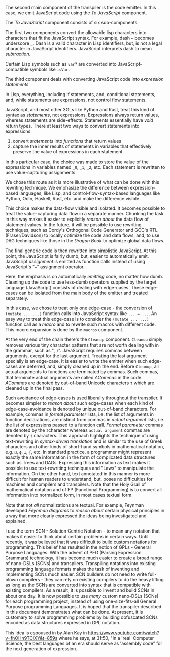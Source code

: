 
The second main component of the transpiler is the code emitter.  In this case, we emit JavaScript code using the *To JavaScript* component.

The *To JavaScript* component consists of six sub-components.

The first two components convert the allowable lisp characters into characters that fit the JavaScript syntax.  For example, dash `–` becomes underscore `_`. Dash is a valid character in Lisp identifiers, but, is not a legal character in JavaScript identifiers.  JavaScript interprets dash to mean *subtraction*.

Certain Lisp symbols such as `var?` are converted into JavaScript-compatible symbols like `isVar`.

The third component deals with converting JavaScript code into *expression statements*

In Lisp, everything, including if statements, and, conditional statements, and, while statements are expressions, not control flow statements.

JavaScript, and most other 3GLs like Python and Rust, treat this kind of syntax as *statements*, not expressions.  Expressions always return values, whereas statements are side-effects.  Statements essentially have *void* return types.  There at least two ways to convert statements into expressions:
1. convert *statements* into *functions* that return values
2. capture the inner results of statements in variables that effectively preserve the value of expressions in each statement.

In this particular case, the choice was made to store the value of the expressions in variables named `_0`, `_1`, `_2`, etc. Each statement is rewritten to use value-capturing assignments.

We chose this route as it is more illustrative of what can be done with this rewriting technique.  We emphasize the difference between expression-based languages, like Lisp, and control-flow-syntax-based languages like Python, Odin, Haskell, Rust, etc. and make the difference visible.

This choice makes the data-flow visible and isolated.  It becomes possible to treat the value-capturing data flow in a separate manner. Chunking the task in this way makes it easier to explicitly *reason about* the data flow of statement values.  In the future, it will be possible to use rewriting techniques, such as Cordy's Orthogonal Code Generator and GCC's RTL (Fraser/Davidson) to locally optimize the code and data flows, and, to use DAG techniques like those in the *Dragon Book* to optimize global data flows.

The final generic code is then rewritten into simplistic JavaScript.  At this point, the JavaScript is fairly dumb, but, easier to automatically emit.  JavaScript *assignment* is emitted as function calls instead of using JavaScript's "`=`" assignment operator. 

Here, the emphasis is on automatically *emitting* code, no matter how dumb.  Cleaning up the code to use less-dumb operators supplied by the target language (JavaScript) consists of dealing with edge-cases.  These edge-cases can be isolated from the main body of the emitter and treated separately.

In this case, we chose to treat only one edge-case - the conversion of `(mutate ... ...)` function calls into JavaScript syntax like `... = ...`.  An easy way to treat this edge-case is to consider the `(mutate ... ...)` function call as a *macro* and to rewrite such macros with different code.  This macro expansion is done by the `macros` component.

At the very end of the chain there's the `Cleanup` component.  `Cleanup` simply removes various tiny character patterns that are not worth dealing with in the grammar, such as "`,)`". JavaScript requires commas between arguments, except for the last argument.  Treating the last argument specially is an edge-case.  It is easier to write the emitter when such edge-cases are deferred, and, simply cleaned up in the end.  Before `Cleanup`, all actual arguments to functions are terminated by commas.  Such commas, that terminate actual arguments are called *ACommas* in the code.  *ACommas* are denoted by out-of-band Unicode characters `†` which are cleaned up in the final pass. 

Such avoidance of edge-cases is used liberally throughout the transpiler.  It becomes simpler to *reason about* such edge-cases when each kind of edge-case-avoidance is denoted by unique out-of-band characters.  For example, commas in *formal parameter* lists, i.e. the list of arguments in function declarations, are distinct from commas in *actual argument* lists, i.e. the list of expressions passed to a function call.  *Formal parameter* commas are denoted by the `‡`character whereas `actual argument` commas are denoted by `†` characters.  This approach highlights the technique of using text-rewriting in *syntax-driven translation* and is similar to the use of Greek characters and other kinds of short-hand symbols in mathematical notation, e.g. `Ω`, `ϕ`, `⊥`, `∫`, etc.  In standard practice, a programmer might represent exactly the same information in the form of complicated data structures such as Trees and DAGs.  Expressing this information as text makes it possible to use text-rewriting techniques and "Laws" to manipulate the information.  On the other hand, text annotated in this manner is more difficult for human readers to understand, but, poses no difficulties for machines and compilers and transpilers.  Note that the Holy Grail of mathematical notation and of FP (Functional Programming) is to convert all information into normalized form, in most cases textual form.  

Note that not *all* normalizations are textual.  For example, Feynman developed *Feynman diagrams* to *reason about* certain physical principles in a way that more clearly expressed the ideas being investigated and explained.

I use the term SCN - Solution Centric Notation - to mean any notation that makes it easier to think about certain problems in certain ways.  Until recently, it was believed that it was difficult to build custom notations for programming.  This belief has resulted in the notion of GPLs - General Purpose Languages.  With the advent of PEG (Parsing Expression Grammars) technology, it has become much easier to create a broad range of nano-DSLs (SCNs) and transpilers.  Transpiling notations into existing programming language formats makes the task of inventing and implementing SCNs much easier.  SCN builders do not need to write full-blown compilers - they can rely on existing compilers to do the heavy lifting as long as the SCNs are converted into syntax that is compatible with existing compilers.  As a result, it is possible to invent and build SCNs in about one day.  It is now possible to use *many* custom nano-DSLs (SCNs) for each programming project, instead of using one-size-fits-all General Purpose programming Languages.  It is hoped that the transpiler described in this document demonstrates what can be done.  At present, it is customary to solve programming problems by building obfuscated SCNs encoded as data structures expressed in GPL notation.

This idea is espoused in by Alan Kay in https://www.youtube.com/watch?v=fhOHn9TClXY&t=859s where he says, at 31:50, "In a 'real' Computer Science, the best languages of an era should serve as 'assembly code" for the next generation of expression.